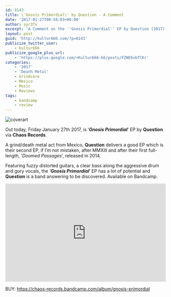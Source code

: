 ```yaml
---
id: 8143
title: \'Gnosis Primordial\' by Question - A Comment
date: '2017-01-27T00:58:03+00:00'
author: syr3fx
excerpt: 'A Comment on the ''Gnosis Primordial'' EP by Question (2017).'
layout: post
guid: 'http://kultur666.com/?p=8143'
publicize_twitter_user:
    - kultur666
publicize_google_plus_url:
    - 'https://plus.google.com/+Kultur666-k6/posts/FZNE6vbTCKr'
categories:
    - '2017'
    - 'Death Metal'
    - Grindcore
    - Mexico
    - Music
    - Reviews
tags:
    - bandcamp
    - review
---
```


![coverart](http://localhost:8080/wp-content/uploads/2017/01/coverart.jpg)

Out today, Friday January 27th 2017, is ‘***Gnosis Primordial***‘ EP by **Question** via **Chaos Records**.

A grind/death metal act from Mexico, **Question** delivers a good EP which is their second EP, if I’m not mistaken, after MMXIII and after their first full-length, ‘*Doomed Passages*‘, released in 2014.

Featuring fuzzy distorted guitars, a clear bass along the aggressive drum and gory vocals, the ‘***Gnosis Primordial***‘ EP has a lot of potential and **Question** is a band answering to be discovered. Available on Bandcamp.

<iframe style="border: 0; width: 100%; height: 307px;" src="https://bandcamp.com/EmbeddedPlayer/album=1048797955/size=large/bgcol=333333/linkcol=e99708/tracklist=false/transparent=true/" seamless></iframe>

BUY: <https://chaos-records.bandcamp.com/album/gnosis-primordial>